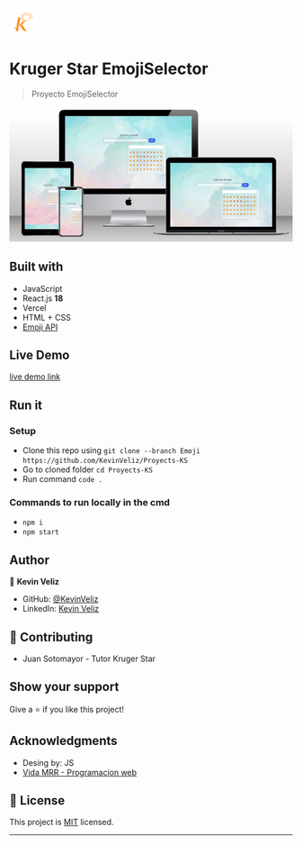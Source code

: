 <img src="src/Assets/logo.png" height="50px"/>

# Kruger Star EmojiSelector

> Proyecto EmojiSelector

<img src="src/Assets/mockups.png" width="800px"/>

## Built with 

- JavaScript 
- React.js **18**
- Vercel
- HTML + CSS
- [Emoji API](https://emoji-api.com/)

## Live Demo

[live demo link](https://emoji-ks.vercel.app/)

## Run it
 ### Setup
 - Clone this repo using `git clone --branch Emoji https://github.com/KevinVeliz/Proyects-KS`
 - Go to cloned folder `cd Proyects-KS`
 - Run command `code .`
 ### Commands to run locally in the cmd
 - `npm i` 
 - `npm start`
## Author
👤 **Kevin Veliz**
- GitHub: [@KevinVeliz](https://github.com/KevinVeliz)
- LinkedIn: [Kevin Veliz](https://www.linkedin.com/in/kevin-veliz-b747a0206/)
## 🤝 Contributing
- Juan Sotomayor - Tutor Kruger Star

## Show your support
Give a ⭐ if you like this project!
## Acknowledgments
- Desing by: JS
- [Vida MRR - Programacion web](https://www.youtube.com/@vidamrr)

## 📝 License
This project is [MIT](./MIT.md) licensed.
****